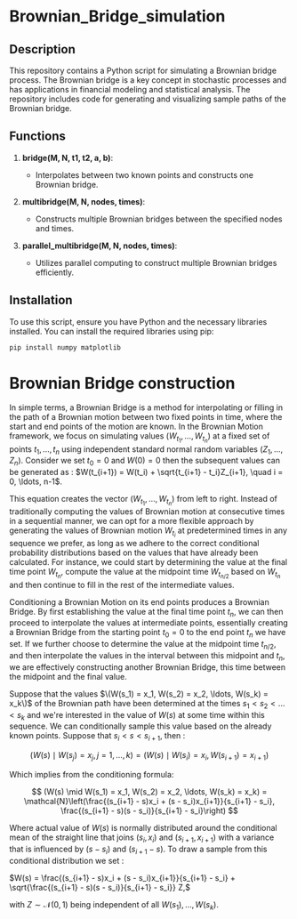 # Brownian_Bridge_simulation

## Description

This repository contains a Python script for simulating a Brownian bridge process. The Brownian bridge is a key concept in stochastic processes and has applications in financial modeling and statistical analysis. The repository includes code for generating and visualizing sample paths of the Brownian bridge.

## Functions

1. **bridge(M, N, t1, t2, a, b)**:
    - Interpolates between two known points and constructs one Brownian bridge.

2. **multibridge(M, N, nodes, times)**:
    - Constructs multiple Brownian bridges between the specified nodes and times.

3. **parallel_multibridge(M, N, nodes, times)**:
    - Utilizes parallel computing to construct multiple Brownian bridges efficiently.

## Installation

To use this script, ensure you have Python and the necessary libraries installed. You can install the required libraries using pip:

```bash
pip install numpy matplotlib
```

# Brownian Bridge construction 
In simple terms, a Brownian Bridge is a method for interpolating or filling in the path of a Brownian motion between two fixed points in time, where the start and end points of the motion are known. In the Brownian Motion framework, we focus on simulating values $(W_{t_{1}}, \ldots, W_{t_{n}})$ at a fixed set of points $t_1, ..., t_n$ using independent standard normal random variables $(Z_1, \ldots, Z_n)$. Consider we set $t_0 = 0$ and $W(0)=0$ then the subsequent values can be generated as :
    $W(t_{i+1}) = W(t_i) + \sqrt{t_{i+1} - t_i}Z_{i+1}, \quad i = 0, \ldots, n-1$.
    
This equation creates the vector $(W_{t_{1}}, \ldots, W_{t_{n}})$ from left to right. Instead of traditionally computing the values of Brownian motion at consecutive times in a sequential manner, we can opt for a more flexible approach by generating the values of Brownian motion $W_{t_{i}}$ at predetermined times in any sequence we prefer, as long as we adhere to the correct conditional probability distributions based on the values that have already been calculated. For instance, we could start by determining the value at the final time point $W_{t_{n}}$, compute the value at the midpoint time $W_{t_{n/2}}$ based on $W_{t_{n}}$ and then continue to fill in the rest of the intermediate values. 

Conditioning a Brownian Motion on its end points produces a Brownian Bridge. By first establishing the value at the final time point $t_n$, we can then proceed to interpolate the values at intermediate points, essentially creating a Brownian Bridge from the starting point $t_0 = 0$ to the end point $t_n$ we have set. If we further choose to determine the value at the midpoint time $t_{n/2}$, and then interpolate the values in the interval between this midpoint and $t_n$, we are effectively constructing another Brownian Bridge, this time between the midpoint and the final value. 

Suppose that the values $\(W(s_1) = x_1, W(s_2) = x_2, \ldots, W(s_k) = x_k\)$ of the Brownian path have been determined at the times $s_1 < s_2 < \ldots < s_k$ and we're interested in the value of $W(s)$ at some time within this sequence. We can conditionally sample this value based on the already known points. Suppose that $s_i < s < s_{i+1}$, then : 

$$
(W(s) \mid W(s_j) = x_j, j = 1, \ldots, k) = (W(s) \mid W(s_i) = x_i, W(s_{i+1}) = x_{i+1})
$$

Which implies from the conditioning formula:

$$
(W(s) \mid W(s_1) = x_1, W(s_2) = x_2, \ldots, W(s_k) = x_k) = \mathcal{N}\left(\frac{(s_{i+1} - s)x_i + (s - s_i)x_{i+1}}{s_{i+1} - s_i}, \frac{(s_{i+1} - s)(s - s_i)}{s_{i+1} - s_i}\right)
$$


Where actual value of $W(s)$ is normally distributed around the conditional mean of the straight line that joins $(s_i, x_i)$ and $(s_{i+1}, x_{i+1})$ with a variance that is influenced by $(s - s_i)$ and $(s_{i+1} - s)$. To draw a sample from this conditional distribution we set : 

$W(s) = \frac{(s_{i+1} - s)x_i + (s - s_i)x_{i+1}}{s_{i+1} - s_i} + \sqrt{\frac{(s_{i+1} - s)(s - s_i)}{s_{i+1} - s_i}} Z,$

with $Z \sim \mathcal{N}(0, 1)$ being independent of all $W(s_1), \ldots, W(s_k)$.
